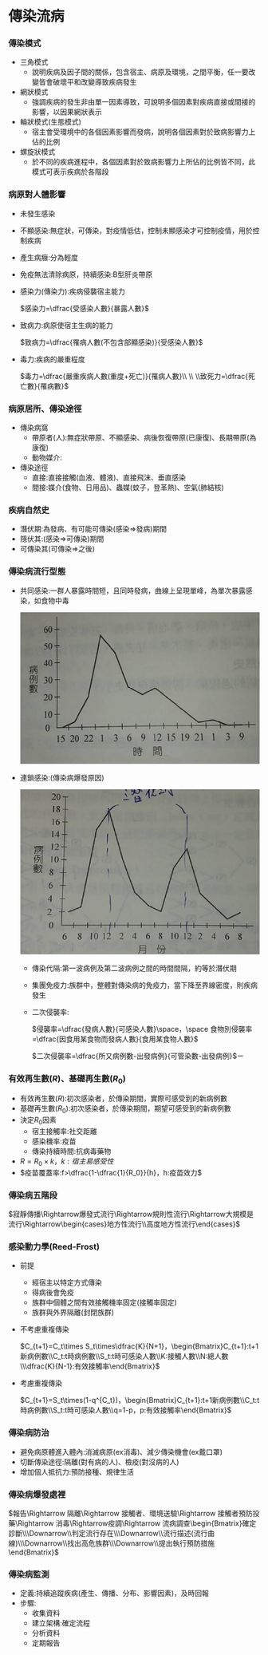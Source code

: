 # 傳染流病

### 傳染模式

- 三角模式
    - 說明疾病及因子間的關係，包含宿主、病原及環境，之間平衡，任一要改變皆會破壞平和改變導致疾病發生
- 網狀模式
    - 強調疾病的發生非由單一因素導致，可說明多個因素對疾病直接或間接的影響，以因果網狀表示
- 輪狀模式(生態模式)
    - 宿主會受環境中的各個因素影響而發病，說明各個因素對於致病影響力上佔的比例
- 螺旋狀模式
    - 於不同的疾病進程中，各個因素對於致病影響力上所佔的比例皆不同，此模式可表示疾病於各階段

### 病原對人體影響

- 未發生感染
- 不顯感染:無症狀，可傳染，對疫情低估，控制未顯感染才可控制疫情，用於控制疾病
- 產生病癥:分為輕度
- 免疫無法清除病原，持續感染:B型肝炎帶原
- 感染力(傳染力):疾病侵襲宿主能力
    
    $感染力=\dfrac{受感染人數}{暴露人數}$
    
- 致病力:病原使宿主生病的能力
    
    $致病力=\dfrac{罹病人數(不包含部顯感染)}{受感染人數}$
    
- 毒力:疾病的嚴重程度
    
    $毒力=\dfrac{嚴重疾病人數(重度+死亡)}{罹病人數}\\ \\ \\致死力=\dfrac{死亡數}{罹病數}$
    

### 病原居所、傳染途徑

- 傳染病窩
    - 帶原者(人):無症狀帶原、不顯感染、病後恢復帶原(已康復)、長期帶原(為康復)
    - 動物媒介:
- 傳染途徑
    - 直接:直接接觸(血液、體液)、直接飛沫、垂直感染
    - 間接:媒介(食物、日用品)、蟲媒(蚊子，登革熱)、空氣(肺結核)

### 疾病自然史

- 潛伏期:為發病、有可能可傳染(感染$\Rightarrow$發病)期間
- 隱伏其:(感染$\Rightarrow$可傳染)期間
- 可傳染其(可傳染$\Rightarrow$之後)

### 傳染病流行型態

- 共同感染:一群人暴露時間短，且同時發病，曲線上呈現單峰，為單次暴露感染，如食物中毒
    
    ![47296.jpg](%E5%82%B3%E6%9F%93%E6%B5%81%E7%97%85%203aeb449854474379adfbc8bfa86eb40d/47296.jpg)
    
- 連鎖感染:(傳染病爆發原因)
    
    ![47297.jpg](%E5%82%B3%E6%9F%93%E6%B5%81%E7%97%85%203aeb449854474379adfbc8bfa86eb40d/47297.jpg)
    
    - 傳染代隔:第一波病例及第二波病例之間的時間間隔，約等於潛伏期
    - 集團免疫力:族群中，整體對傳染病的免疫力，當下降至界線密度，則疾病發生
    - 二次侵襲率:
        
        $侵襲率=\dfrac{發病人數}{可感染人數}\space，\space 食物別侵襲率=\dfrac{因食用某食物而發病人數}{食用某食物人數}$
        
        $二次侵襲率=\dfrac{所又病例數-出發病例}{可管染數-出發病例}$ㄧ
        
    

### 有效再生數($R$)、基礎再生數($R_0$)

- 有效再生數($R$):初次感染者，於傳染期間，實際可感受到的新病例數
- 基礎再生數($R_0$):初次感染者，於傳染期間，期望可感受到的新病例數
- 決定$R_0$因素
    - 宿主接觸率:社交距離
    - 感染機率:疫苗
    - 傳染持續時間:抗病毒藥物
- $R=R_0\times k，k:宿主易感受性$
- $疫苗覆蓋率:f>\dfrac{1-\dfrac{1}{R_0}}{h}，h:疫苗效力$

### 傳染病五階段

$寂靜傳播\Rightarrow爆發式流行\Rightarrow規則性流行\Rightarrow大規模是流行\Rightarrow\begin{cases}地方性流行\\高度地方性流行\end{cases}$

### 感染動力學(Reed-Frost)

- 前提
    - 經宿主以特定方式傳染
    - 得病後會免疫
    - 族群中個體之間有效接觸機率固定(接觸率固定)
    - 族群與外界隔離(封閉族群)
- 不考慮重複傳染
    
    $C_{t+1}=C_t\times S_t\times\dfrac{K}{N+1}，\begin{Bmatrix}C_{t+1}:t+1新病例數\\C_t:t時病例數\\S_t:t時可感染人數\\K:接觸人數\\N:總人數\\\dfrac{K}{N-1}:有效接觸率\end{Bmatrix}$
    
- 考慮重複傳染
    
    $C_{t+1}=S_t\times(1-q^{C_t})，\begin{Bmatrix}C_{t+1}:t+1新病例數\\C_t:t時病例數\\S_t:t時可感染人數\\q=1-p，p:有效接觸率\end{Bmatrix}$
    

### 傳染病防治

- 避免病原體進入體內:消滅病原(ex消毒)、減少傳染機會(ex戴口罩)
- 切斷傳染途徑:隔離(對有病的人)、檢疫(對沒病的人)
- 增加個人抵抗力:預防接種、規律生活

### 傳染病爆發處裡

$報告\Rightarrow 隔離\Rightarrow 接觸者、環境送驗\Rightarrow 接觸者預防投藥\Rightarrow 消毒\Rightarrow疫調\Rightarrow 流病調查\begin{Bmatrix}確定診斷\\\Downarrow\\判定流行存在\\\Downarrow\\流行描述(流行曲線)\\\Downarrow\\找出高危族群\\\Downarrow\\提出執行預防措施\end{Bmatrix}$

### 傳染病監測

- 定義:持續追蹤疾病(產生、傳播、分布、影響因素)，及時回報
- 步驟:
    - 收集資料
    - 建立架構:確定流程
    - 分析資料
    - 定期報告